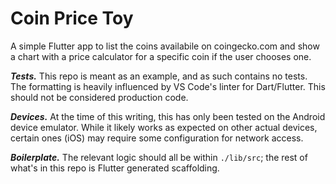 # Coin Price Toy

A simple Flutter app to list the coins availabile on coingecko.com and show a
chart with a price calculator for a specific coin if the user chooses one.

***Tests.*** This repo is meant as an example, and as such contains no tests.
The formatting is heavily influenced by VS Code's linter for Dart/Flutter.  This
should not be considered production code.

***Devices.*** At the time of this writing, this has only been tested on the
Android device emulator.  While it likely works as expected on other actual
devices, certain ones (iOS) may require some configuration for network access.

***Boilerplate.*** The relevant logic should all be within `./lib/src`; the rest
of what's in this repo is Flutter generated scaffolding.